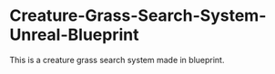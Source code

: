 # Creature-Grass-Search-System-Unreal-Blueprint
This is a creature grass search system made in blueprint.
